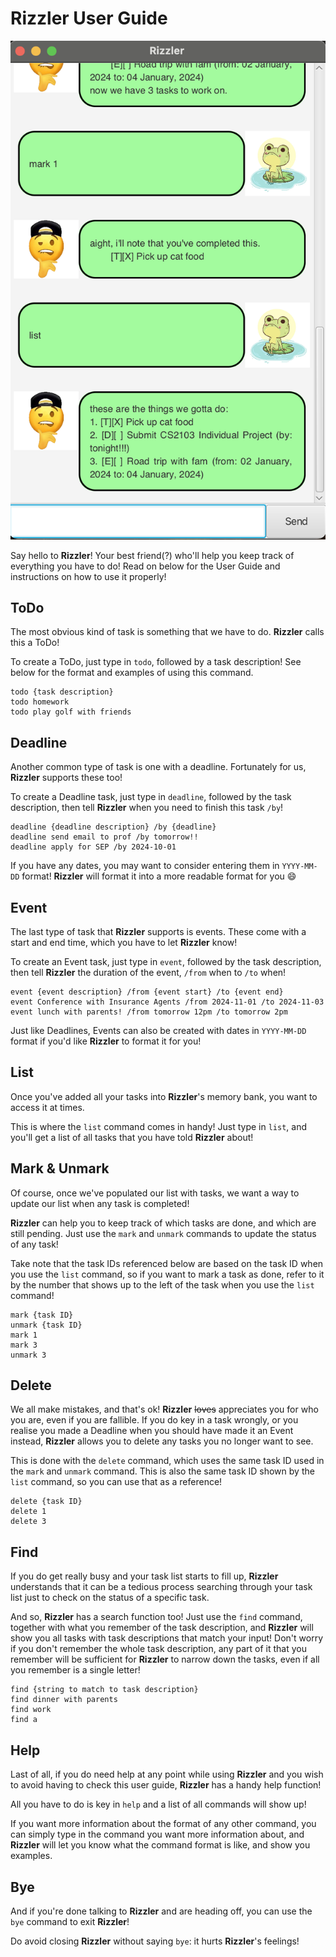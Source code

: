# Rizzler User Guide

![Ui.png](https://github.com/Andrew22Teoh/ip/blob/master/docs/Ui.png)

Say hello to **Rizzler**! Your best friend(?) who'll help you keep track of everything you have to do!
Read on below for the User Guide and instructions on how to use it properly!

## ToDo

The most obvious kind of task is something that we have to do. **Rizzler** calls this a ToDo!

To create a ToDo, just type in `todo`, followed by a task description! See below for the format and examples of using this command.
```
todo {task description}
todo homework
todo play golf with friends
```

## Deadline

Another common type of task is one with a deadline. Fortunately for us, **Rizzler** supports these too!

To create a Deadline task, just type in `deadline`, followed by the task description, then tell **Rizzler** when you need to finish this task `/by`!
```
deadline {deadline description} /by {deadline}
deadline send email to prof /by tomorrow!!
deadline apply for SEP /by 2024-10-01
```
If you have any dates, you may want to consider entering them in `YYYY-MM-DD` format! **Rizzler** will format it into a more readable format for you 😄

## Event

The last type of task that **Rizzler** supports is events. These come with a start and end time, which you have to let **Rizzler** know!

To create an Event task, just type in `event`, followed by the task description, then tell **Rizzler** the duration of the event, `/from` when to `/to` when!
```
event {event description} /from {event start} /to {event end}
event Conference with Insurance Agents /from 2024-11-01 /to 2024-11-03
event lunch with parents! /from tomorrow 12pm /to tomorrow 2pm
```
Just like Deadlines, Events can also be created with dates in `YYYY-MM-DD` format if you'd like **Rizzler** to format it for you!

## List

Once you've added all your tasks into **Rizzler**'s memory bank, you want to access it at times.

This is where the `list` command comes in handy! Just type in `list`, and you'll get a list of all tasks that you have told **Rizzler** about!

## Mark & Unmark

Of course, once we've populated our list with tasks, we want a way to update our list when any task is completed!

**Rizzler** can help you to keep track of which tasks are done, and which are still pending. Just use the `mark` and `unmark` commands to update the status of any task!

Take note that the task IDs referenced below are based on the task ID when you use the `list` command, so if you want to mark a task as done, refer to it by the number that shows up to the left of the task when you use the `list` command!
```
mark {task ID}
unmark {task ID}
mark 1
mark 3
unmark 3
```
## Delete

We all make mistakes, and that's ok! **Rizzler** ~~loves~~ appreciates you for who you are, even if you are fallible. If you do key in a task wrongly, or you realise you made a Deadline when you should have made it an Event instead, **Rizzler** allows you to delete any tasks you no longer want to see.

This is done with the `delete` command, which uses the same task ID used in the `mark` and `unmark` command. This is also the same task ID shown by the `list` command, so you can use that as a reference!
```
delete {task ID}
delete 1
delete 3
```

## Find

If you do get really busy and your task list starts to fill up, **Rizzler** understands that it can be a tedious process searching through your task list just to check on the status of a specific task.

And so, **Rizzler** has a search function too! Just use the `find` command, together with what you remember of the task description, and **Rizzler** will show you all tasks with task descriptions that match your input! Don't worry if you don't remember the whole task description, any part of it that you remember will be sufficient for **Rizzler** to narrow down the tasks, even if all you remember is a single letter!
```
find {string to match to task description}
find dinner with parents
find work
find a
```

## Help

Last of all, if you do need help at any point while using **Rizzler** and you wish to avoid having to check this user guide, **Rizzler** has a handy help function!

All you have to do is key in `help` and a list of all commands will show up!

If you want more information about the format of any other command, you can simply type in the command you want more information about, and **Rizzler** will let you know what the command format is like, and show you examples.

## Bye

And if you're done talking to **Rizzler** and are heading off, you can use the `bye` command to exit **Rizzler**!

Do avoid closing **Rizzler** without saying `bye`: it hurts **Rizzler**'s feelings!
